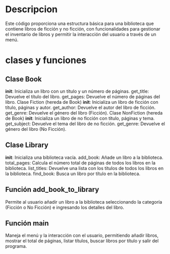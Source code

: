 # Descripcion
Este código proporciona una estructura básica para una biblioteca que contiene libros de ficción y no ficción, con funcionalidades para gestionar el inventario de libros y permitir la interacción del usuario a través de un menú.

# clases y funciones

## Clase Book

__init__: Inicializa un libro con un título y un número de páginas.
get_title: Devuelve el título del libro.
get_pages: Devuelve el número de páginas del libro.
Clase Fiction (hereda de Book)
__init__: Inicializa un libro de ficción con título, páginas y autor.
get_author: Devuelve el autor del libro de ficción.
get_genre: Devuelve el género del libro (Ficción).
Clase NonFiction (hereda de Book)
__init__: Inicializa un libro de no ficción con título, páginas y tema.
get_subject: Devuelve el tema del libro de no ficción.
get_genre: Devuelve el género del libro (No Ficción).

## Clase Library

__init__: Inicializa una biblioteca vacía.
add_book: Añade un libro a la biblioteca.
total_pages: Calcula el número total de páginas de todos los libros en la biblioteca.
list_titles: Devuelve una lista con los títulos de todos los libros en la biblioteca.
find_book: Busca un libro por título en la biblioteca.

## Función add_book_to_library
Permite al usuario añadir un libro a la biblioteca seleccionando la categoría (Ficción o No Ficción) e ingresando los detalles del libro.

## Función main
Maneja el menú y la interacción con el usuario, permitiendo añadir libros, mostrar el total de páginas, listar títulos, buscar libros por título y salir del programa.
